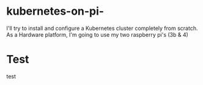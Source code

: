 # kubernetes-on-pi-
I'll try to install and configure a Kubernetes cluster completely from scratch. As a Hardware platform, I'm going to use my two raspberry pi's (3b &amp; 4)

# Test
test
